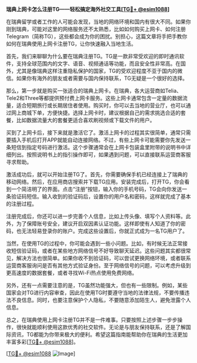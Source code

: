 **瑞典上网卡怎么注册TG——轻松搞定海外社交工具[[TG💪+ @esim1088](https://t.me/s/esim1088)]**

在瑞典留学或者工作的人可能会发现，当地的网络环境和国内有很大不同。如果你刚到瑞典，可能对这里的网络服务还不太熟悉，比如如何购买上网卡、如何注册Telegram（简称TG），这些都会成为你的困扰。别担心，这篇文章将手把手教你如何在瑞典使用上网卡注册TG，让你快速融入当地生活。

首先，我们来聊聊为什么要在瑞典注册TG。TG是一款非常受欢迎的即时通讯软件，支持全球范围内的文字、语音、视频通话等功能，而且安全性非常高。在国外，尤其是像瑞典这样注重隐私保护的国家，TG的受欢迎程度不亚于国内的微信。如果你有海外的朋友或者需要与国内保持联系，TG无疑是一个很好的选择。

那么，第一步就是购买一张适合的瑞典上网卡。在瑞典，各大运营商如Telia、Tele2和Three等都提供预付费上网卡服务。这些上网卡通常包含一定量的数据流量，适合短期旅行或长期居住者使用。购买时，你可以去当地的营业厅，也可以通过网上商城下单，方便快捷。选择上网卡时，建议根据自己的需求挑选合适的套餐，比如数据流量大的套餐更适合喜欢刷视频或下载文件的用户。

买到了上网卡后，接下来就是激活它了。激活上网卡的过程其实很简单，通常只需要插入手机后打开APP就能自动连接网络。不过，有些上网卡可能需要你先发送一条短信到指定号码进行激活。这个步骤通常会在上网卡包装盒里附带的说明书中详细列出。按照说明书上的指引操作即可，如果遇到问题，可以直接联系运营商客服寻求帮助。

激活成功后，就可以开始注册TG了。首先，你需要确保手机已经连接上了瑞典的移动网络。然后，在应用商店搜索并下载TG应用。安装完成后，打开TG，你会看到一个简洁明了的界面。点击“注册”按钮，输入你的手机号码，TG会向你发送一条验证码短信。输入收到的验证码后，设置你的用户名和密码，这样就完成了基本的注册过程。

注册完成后，你还可以进一步完善个人信息，比如上传头像、填写个人资料等。此外，为了保障账号安全，建议开启双因素认证功能。这样即使有人知道了你的密码，也无法轻易登录你的账户。完成这些设置后，你就正式成为一名TG用户了。

当然，在使用TG的过程中，你可能会遇到一些小问题。比如，有时候无法正常接收短信验证码，或者在某些地方网络信号不好导致聊天延迟。这些问题其实都很常见，解决方法也很简单。如果你收不到验证码，可以尝试更换网络环境，或者联系运营商客服询问是否有其他方式验证身份。至于网络信号的问题，可以考虑升级到更高速度的数据套餐，或者寻找Wi-Fi热点使用免费网络。

另外，还有一点需要注意的是，TG虽然功能强大，但也有一些限制。例如，某些国家会对TG进行内容审查，因此在使用TG时要遵守当地的法律法规，不要传播违法不良信息。同时，也要注意保护个人隐私，不要随意添加陌生人，避免泄露个人信息。

总之，在瑞典使用上网卡注册TG并不是一件难事。只要按照上述步骤一步步操作，很快就能顺利使用这款优秀的社交软件。无论是与朋友保持联系，还是了解国际资讯，TG都能为你带来极大的便利。希望这篇指南能帮助你在瑞典的生活更加丰富多彩[[TG💪+ @esim1088](https://t.me/s/esim1088)]。

[[TG💪+ @esim1088](https://t.me/s/esim1088) ![Image](https://i.postimg.cc/4NQfJmqS/Snipaste-2025-05-13-00-14-12.png)]